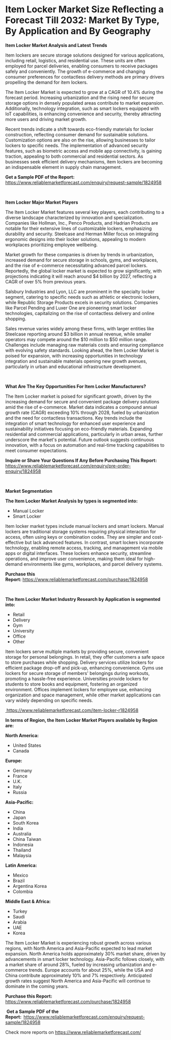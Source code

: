 <p><h1>Item Locker Market Size Reflecting a Forecast Till 2032: Market By Type, By Application and By Geography</h1></p><p><strong>Item Locker Market Analysis and Latest Trends</strong></p>
<p><p>Item lockers are secure storage solutions designed for various applications, including retail, logistics, and residential use. These units are often employed for parcel deliveries, enabling consumers to receive packages safely and conveniently. The growth of e-commerce and changing consumer preferences for contactless delivery methods are primary drivers propelling the demand for item lockers. </p><p>The Item Locker Market is expected to grow at a CAGR of 10.4% during the forecast period. Increasing urbanization and the rising need for secure storage options in densely populated areas contribute to market expansion. Additionally, technology integration, such as smart lockers equipped with IoT capabilities, is enhancing convenience and security, thereby attracting more users and driving market growth.</p><p>Recent trends indicate a shift towards eco-friendly materials for locker construction, reflecting consumer demand for sustainable solutions. Customization options are also on the rise, allowing businesses to tailor lockers to specific needs. The implementation of advanced security features, such as biometric access and mobile app connectivity, is gaining traction, appealing to both commercial and residential sectors. As businesses seek efficient delivery mechanisms, item lockers are becoming an indispensable element in supply chain management.</p></p>
<p><strong>Get a Sample PDF of the Report:&nbsp;</strong> <a href="https://www.reliablemarketforecast.com/enquiry/request-sample/1824958?utm_campaign=2719&utm_medium=2&utm_source=Github&utm_content=ia&utm_term=27022025&utm_id=item-locker">https://www.reliablemarketforecast.com/enquiry/request-sample/1824958</a></p>
<p>&nbsp;</p>
<p><strong>Item Locker Major Market Players</strong></p>
<p><p>The Item Locker Market features several key players, each contributing to a diverse landscape characterized by innovation and specialization. Companies like Hollman, Inc., Penco Products, and Hadrian Products are notable for their extensive lines of customizable lockers, emphasizing durability and security. Steelcase and Herman Miller focus on integrating ergonomic designs into their locker solutions, appealing to modern workplaces prioritizing employee wellbeing.</p><p>Market growth for these companies is driven by trends in urbanization, increased demand for secure storage in schools, gyms, and workplaces, and the rise of e-commerce necessitating advanced parcel lockers. Reportedly, the global locker market is expected to grow significantly, with projections indicating it will reach around $4 billion by 2027, reflecting a CAGR of over 5% from previous years.</p><p>Salsbury Industries and Lyon, LLC are prominent in the specialty locker segment, catering to specific needs such as athletic or electronic lockers, while Republic Storage Products excels in security solutions. Companies like Parcel Pending and Luxer One are pioneering smart locker technologies, capitalizing on the rise of contactless delivery and online shopping.</p><p>Sales revenue varies widely among these firms, with larger entities like Steelcase reporting around $3 billion in annual revenue, while smaller operators may compete around the $10 million to $50 million range. Challenges include managing raw materials costs and ensuring compliance with evolving safety standards. Looking ahead, the Item Locker Market is poised for expansion, with increasing opportunities in technology integration and sustainable materials opening new growth avenues, particularly in urban and educational infrastructure development.</p></p>
<p>&nbsp;</p>
<p><strong>What Are The Key Opportunities For Item Locker Manufacturers?</strong></p>
<p><p>The Item Locker market is poised for significant growth, driven by the increasing demand for secure and convenient package delivery solutions amid the rise of e-commerce. Market data indicates a compound annual growth rate (CAGR) exceeding 10% through 2028, fueled by urbanization and the need for contactless transactions. Key trends include the integration of smart technology for enhanced user experience and sustainability initiatives focusing on eco-friendly materials. Expanding residential and commercial applications, particularly in urban areas, further underscore the market's potential. Future outlook suggests continuous innovation, with a focus on automation and real-time tracking capabilities to meet consumer expectations.</p></p>
<p><strong>Inquire or Share Your Questions If Any Before Purchasing This Report:</strong> <a href="https://www.reliablemarketforecast.com/enquiry/pre-order-enquiry/1824958?utm_campaign=2719&utm_medium=2&utm_source=Github&utm_content=ia&utm_term=27022025&utm_id=item-locker">https://www.reliablemarketforecast.com/enquiry/pre-order-enquiry/1824958</a></p>
<p>&nbsp;</p>
<p><strong>Market Segmentation</strong></p>
<p><strong>The Item Locker Market Analysis by types is segmented into:</strong></p>
<p><ul><li>Manual Locker</li><li>Smart Locker</li></ul></p>
<p><p>Item locker market types include manual lockers and smart lockers. Manual lockers are traditional storage systems requiring physical interaction for access, often using keys or combination codes. They are simpler and cost-effective but lack advanced features. In contrast, smart lockers incorporate technology, enabling remote access, tracking, and management via mobile apps or digital interfaces. These lockers enhance security, streamline operations, and improve user convenience, making them ideal for high-demand environments like gyms, workplaces, and parcel delivery systems.</p></p>
<p><strong>Purchase this Report:&nbsp;</strong><a href="https://www.reliablemarketforecast.com/purchase/1824958?utm_campaign=2719&utm_medium=2&utm_source=Github&utm_content=ia&utm_term=27022025&utm_id=item-locker">https://www.reliablemarketforecast.com/purchase/1824958</a></p>
<p>&nbsp;</p>
<p><strong>The Item Locker Market Industry Research by Application is segmented into:</strong></p>
<p><ul><li>Retail</li><li>Delivery</li><li>Gym</li><li>University</li><li>Office</li><li>Other</li></ul></p>
<p><p>Item lockers serve multiple markets by providing secure, convenient storage for personal belongings. In retail, they offer customers a safe space to store purchases while shopping. Delivery services utilize lockers for efficient package drop-off and pick-up, enhancing convenience. Gyms use lockers for secure storage of members' belongings during workouts, promoting a hassle-free experience. Universities provide lockers for students to store books and equipment, fostering an organized environment. Offices implement lockers for employee use, enhancing organization and space management, while other market applications can vary widely depending on specific needs.</p></p>
<p><a href="https://www.reliablemarketforecast.com/item-locker-r1824958?utm_campaign=2719&utm_medium=2&utm_source=Github&utm_content=ia&utm_term=27022025&utm_id=item-locker">&nbsp;https://www.reliablemarketforecast.com/item-locker-r1824958</a></p>
<p><strong>In terms of Region, the Item Locker Market Players available by Region are:</strong></p>
<p>
    <p> <strong> North America: </strong>
        <ul>
            <li>United States</li>
            <li>Canada</li>
        </ul>
        </p> 
    <p> <strong> Europe: </strong>
        <ul>
            <li>Germany</li>
            <li>France</li>
            <li>U.K.</li>
            <li>Italy</li>
            <li>Russia</li>
        </ul>
        </p> 
    <p> <strong> Asia-Pacific: </strong>
        <ul>
            <li>China</li>
            <li>Japan</li>
            <li>South Korea</li>
            <li>India</li>
            <li>Australia</li>
            <li>China Taiwan</li>
            <li>Indonesia</li>
            <li>Thailand</li>
            <li>Malaysia</li>
        </ul>
        </p> 
    <p> <strong> Latin America: </strong>
        <ul>
            <li>Mexico</li>
            <li>Brazil</li>
            <li>Argentina Korea</li>
            <li>Colombia</li>
        </ul>
        </p> 
    <p> <strong> Middle East & Africa: </strong>
        <ul>
            <li>Turkey</li>
            <li>Saudi</li>
            <li>Arabia</li>
            <li>UAE</li>
            <li>Korea</li>
        </ul>
    </p>
    </p>
<p><p>The Item Locker Market is experiencing robust growth across various regions, with North America and Asia-Pacific expected to lead market expansion. North America holds approximately 30% market share, driven by advancements in smart locker technology. Asia-Pacific follows closely, with a market share of around 28%, fueled by increasing urbanization and e-commerce trends. Europe accounts for about 25%, while the USA and China contribute approximately 10% and 7% respectively. Anticipated growth rates suggest North America and Asia-Pacific will continue to dominate in the coming years.</p></p>
<p><strong>Purchase this Report: </strong><a href="https://www.reliablemarketforecast.com/purchase/1824958?utm_campaign=2719&utm_medium=2&utm_source=Github&utm_content=ia&utm_term=27022025&utm_id=item-locker">https://www.reliablemarketforecast.com/purchase/1824958</a></p>
<p>&nbsp;<strong>Get a Sample PDF of the Report:&nbsp;&nbsp;</strong><a href="https://www.reliablemarketforecast.com/enquiry/request-sample/1824958?utm_campaign=2719&utm_medium=2&utm_source=Github&utm_content=ia&utm_term=27022025&utm_id=item-locker">https://www.reliablemarketforecast.com/enquiry/request-sample/1824958</a></p>
<p><strong></strong></p>
<p>Check more reports on <a href="https://www.reliablemarketforecast.com/?utm_campaign=2719&utm_medium=2&utm_source=Github&utm_content=ia&utm_term=27022025&utm_id=item-locker">https://www.reliablemarketforecast.com/</a></p>